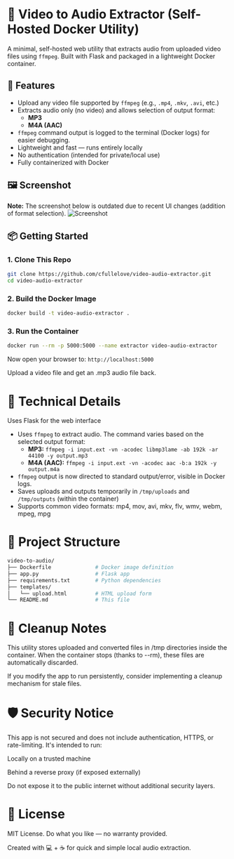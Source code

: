 # 🎵 Video to Audio Extractor (Self-Hosted Docker Utility)

A minimal, self-hosted web utility that extracts audio from uploaded video files using `ffmpeg`. Built with Flask and packaged in a lightweight Docker container.

## 🚀 Features

- Upload any video file supported by `ffmpeg` (e.g., `.mp4`, `.mkv`, `.avi`, etc.)
- Extracts audio only (no video) and allows selection of output format:
  - **MP3**
  - **M4A (AAC)**
- `ffmpeg` command output is logged to the terminal (Docker logs) for easier debugging.
- Lightweight and fast — runs entirely locally
- No authentication (intended for private/local use)
- Fully containerized with Docker

## 🖼️ Screenshot

**Note:** The screenshot below is outdated due to recent UI changes (addition of format selection).
![Screenshot](docs/screenshot.png) <!-- Optional: Add if you take a screenshot -->

## 📦 Getting Started

### 1. Clone This Repo

```bash
git clone https://github.com/cfullelove/video-audio-extractor.git
cd video-audio-extractor
```

### 2. Build the Docker Image
```bash
docker build -t video-audio-extractor .
```

### 3. Run the Container
```bash
docker run --rm -p 5000:5000 --name extractor video-audio-extractor
```
Now open your browser to: `http://localhost:5000`

Upload a video file and get an .mp3 audio file back.

# 🔧 Technical Details
Uses Flask for the web interface

- Uses `ffmpeg` to extract audio. The command varies based on the selected output format:
  - **MP3:** `ffmpeg -i input.ext -vn -acodec libmp3lame -ab 192k -ar 44100 -y output.mp3`
  - **M4A (AAC):** `ffmpeg -i input.ext -vn -acodec aac -b:a 192k -y output.m4a`
- `ffmpeg` output is now directed to standard output/error, visible in Docker logs.
- Saves uploads and outputs temporarily in `/tmp/uploads` and `/tmp/outputs` (within the container)
- Supports common video formats:
mp4, mov, avi, mkv, flv, wmv, webm, mpeg, mpg

# 📁 Project Structure
```bash
video-to-audio/
├── Dockerfile              # Docker image definition
├── app.py                  # Flask app
├── requirements.txt        # Python dependencies
├── templates/
│   └── upload.html         # HTML upload form
└── README.md               # This file
```

# 🧼 Cleanup Notes

This utility stores uploaded and converted files in /tmp directories inside the container. When the container stops (thanks to --rm), these files are automatically discarded.

If you modify the app to run persistently, consider implementing a cleanup mechanism for stale files.

# 🛡️ Security Notice

This app is not secured and does not include authentication, HTTPS, or rate-limiting. It's intended to run:

Locally on a trusted machine

Behind a reverse proxy (if exposed externally)

Do not expose it to the public internet without additional security layers.

# 📄 License
MIT License. Do what you like — no warranty provided.

Created with 💻 + ☕ for quick and simple local audio extraction.
